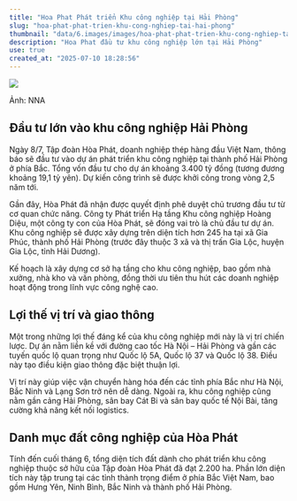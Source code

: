 ```yaml
---
title: "Hoa Phat Phát triển Khu công nghiệp tại Hải Phòng"
slug: "hoa-phat-phat-trien-khu-cong-nghiep-tai-hai-phong"
thumbnail: "data/6.images/images/hoa-phat-phat-trien-khu-cong-nghiep-tai-hai-phong.webp"
description: "Hoa Phat đầu tư khu công nghiệp lớn tại Hải Phòng"
use: true
created_at: "2025-07-10 18:28:56"
---
```


![](/images/20250710-00000007-nna_kyodo-000-1-view.webp)

Ảnh: NNA

## Đầu tư lớn vào khu công nghiệp Hải Phòng

Ngày 8/7, Tập đoàn Hòa Phát, doanh nghiệp thép hàng đầu Việt Nam, thông báo sẽ đầu tư vào dự án phát triển khu công nghiệp tại thành phố Hải Phòng ở phía Bắc. Tổng vốn đầu tư cho dự án khoảng 3.400 tỷ đồng (tương đương khoảng 19,1 tỷ yên). Dự kiến công trình sẽ được khởi công trong vòng 2,5 năm tới.

Gần đây, Hòa Phát đã nhận được quyết định phê duyệt chủ trương đầu tư từ cơ quan chức năng. Công ty Phát triển Hạ tầng Khu công nghiệp Hoàng Diệu, một công ty con của Hòa Phát, sẽ đóng vai trò là chủ đầu tư dự án. Khu công nghiệp sẽ được xây dựng trên diện tích hơn 245 ha tại xã Gia Phúc, thành phố Hải Phòng (trước đây thuộc 3 xã và thị trấn Gia Lộc, huyện Gia Lộc, tỉnh Hải Dương).

Kế hoạch là xây dựng cơ sở hạ tầng cho khu công nghiệp, bao gồm nhà xưởng, nhà kho và văn phòng, đồng thời ưu tiên thu hút các doanh nghiệp hoạt động trong lĩnh vực công nghệ cao.

## Lợi thế vị trí và giao thông

Một trong những lợi thế đáng kể của khu công nghiệp mới này là vị trí chiến lược. Dự án nằm liền kề với đường cao tốc Hà Nội – Hải Phòng và gần các tuyến quốc lộ quan trọng như Quốc lộ 5A, Quốc lộ 37 và Quốc lộ 38. Điều này tạo điều kiện giao thông đặc biệt thuận lợi.

Vị trí này giúp việc vận chuyển hàng hóa đến các tỉnh phía Bắc như Hà Nội, Bắc Ninh và Lạng Sơn trở nên dễ dàng. Ngoài ra, khu công nghiệp cũng nằm gần cảng Hải Phòng, sân bay Cát Bi và sân bay quốc tế Nội Bài, tăng cường khả năng kết nối logistics.

## Danh mục đất công nghiệp của Hòa Phát

Tính đến cuối tháng 6, tổng diện tích đất dành cho phát triển khu công nghiệp thuộc sở hữu của Tập đoàn Hòa Phát đã đạt 2.200 ha. Phần lớn diện tích này tập trung tại các tỉnh thành trọng điểm ở phía Bắc Việt Nam, bao gồm Hưng Yên, Ninh Bình, Bắc Ninh và thành phố Hải Phòng.